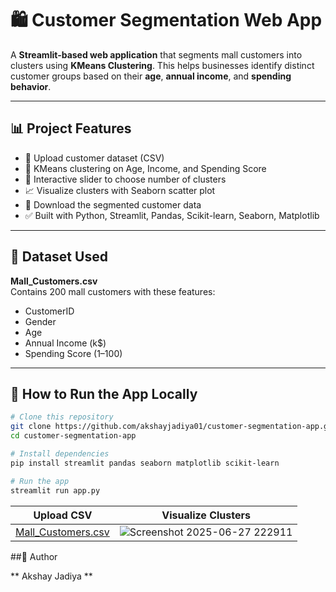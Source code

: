 # 🛍️ Customer Segmentation Web App

A **Streamlit-based web application** that segments mall customers into clusters using **KMeans Clustering**. This helps businesses identify distinct customer groups based on their **age**, **annual income**, and **spending behavior**.

---

## 📊 Project Features

- 📂 Upload customer dataset (CSV)
- 🧠 KMeans clustering on Age, Income, and Spending Score
- 🎯 Interactive slider to choose number of clusters
- 📈 Visualize clusters with Seaborn scatter plot
- 💾 Download the segmented customer data
- ✅ Built with Python, Streamlit, Pandas, Scikit-learn, Seaborn, Matplotlib

---

## 📁 Dataset Used

**Mall_Customers.csv**  
Contains 200 mall customers with these features:
- CustomerID
- Gender
- Age
- Annual Income (k$)
- Spending Score (1–100)

---

## 🚀 How to Run the App Locally

```bash
# Clone this repository
git clone https://github.com/akshayjadiya01/customer-segmentation-app.git
cd customer-segmentation-app

# Install dependencies
pip install streamlit pandas seaborn matplotlib scikit-learn

# Run the app
streamlit run app.py
```

| Upload CSV                                                         | Visualize Clusters                                                      |
| ------------------------------------------------------------------ | ----------------------------------------------------------------------- |
| [Mall_Customers.csv](https://github.com/user-attachments/files/20952992/Mall_Customers.csv)| ![Screenshot 2025-06-27 222911](https://github.com/user-attachments/assets/58a7652d-a667-41b7-8464-18bb99b0d30b)|

##👤 Author

** Akshay Jadiya **
